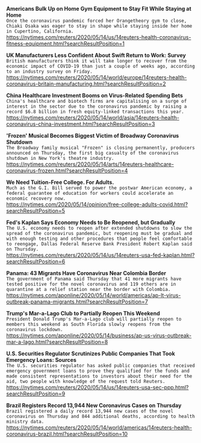 **Americans Bulk Up on Home Gym Equipment to Stay Fit While Staying at Home**\
`Once the coronavirus pandemic forced her Orangetheory gym to close, Chiaki Osaka was eager to stay in shape while staying inside her home in Cupertino, California.`\
https://nytimes.com/reuters/2020/05/14/us/14reuters-health-coronavirus-fitness-equipment.html?searchResultPosition=1

**UK Manufacturers Less Confident About Swift Return to Work: Survey**\
`British manufacturers think it will take longer to recover from the economic impact of COVID-19 than just a couple of weeks ago, according to an industry survey on Friday.`\
https://nytimes.com/reuters/2020/05/14/world/europe/14reuters-health-coronavirus-britain-manufacturing.html?searchResultPosition=2

**China Healthcare Investment Booms on Virus-Related Spending Bets**\
`China's healthcare and biotech firms are capitalising on a surge of interest in the sector due to the coronavirus pandemic by raising a record $6.8 billion in fresh equity-linked transactions this year. `\
https://nytimes.com/reuters/2020/05/14/world/asia/14reuters-health-coronavirus-china-investment.html?searchResultPosition=3

**'Frozen' Musical Becomes Biggest Victim of Broadway Coronavirus Shutdown**\
`The Broadway family musical "Frozen" is closing permanently, producers announced on Thursday, the first big casualty of the coronavirus shutdown in New York's theatre industry.`\
https://nytimes.com/reuters/2020/05/14/arts/14reuters-healthcare-coronavirus-frozen.html?searchResultPosition=4

**We Need Tuition-Free College. For Adults.**\
`Much as the G.I. Bill served to power the postwar American economy, a federal guarantee of education for workers could accelerate an economic recovery now.`\
https://nytimes.com/2020/05/14/opinion/free-college-adults-covid.html?searchResultPosition=5

**Fed's Kaplan Says Economy Needs to Be Reopened, but Gradually**\
`The U.S. economy needs to reopen after extended shutdowns to slow the spread of the coronavirus pandemic, but reopening must be gradual and with enough testing and other procedures that people feel comfortable to reengage, Dallas Federal Reserve Bank President Robert Kaplan said on Thursday. `\
https://nytimes.com/reuters/2020/05/14/us/14reuters-usa-fed-kaplan.html?searchResultPosition=6

**Panama: 43 Migrants Have Coronavirus Near Colombia Border**\
`The government of Panama said Thursday that 41 more migrants have tested positive for the novel coronavirus and 119 others are in quarantine at a relief station near the border with Colombia. `\
https://nytimes.com/aponline/2020/05/14/world/americas/ap-lt-virus-outbreak-panama-migrants.html?searchResultPosition=7

**Trump's Mar-a-Lago Club to Partially Reopen This Weekend**\
`President Donald Trump's Mar-a-Lago club will partially reopen to members this weekend as South Florida slowly reopens from the coronavirus lockdown. `\
https://nytimes.com/aponline/2020/05/14/business/ap-us-virus-outbreak-mar-a-lago.html?searchResultPosition=8

**U.S. Securities Regulator Scrutinizes Public Companies That Took Emergency Loans: Sources**\
`The U.S. securities regulator has asked public companies that received emergency government loans to prove they qualified for the funds and made consistent representations to investors about their need for the aid, two people with knowledge of the request told Reuters. `\
https://nytimes.com/reuters/2020/05/14/us/14reuters-usa-sec-ppp.html?searchResultPosition=9

**Brazil Registers Record 13,944 New Coronavirus Cases on Thursday**\
`Brazil registered a daily record 13,944 new cases of the novel coronavirus on Thursday and 844 additional deaths, according to health ministry data.`\
https://nytimes.com/reuters/2020/05/14/world/americas/14reuters-health-coronavirus-brazil.html?searchResultPosition=10

